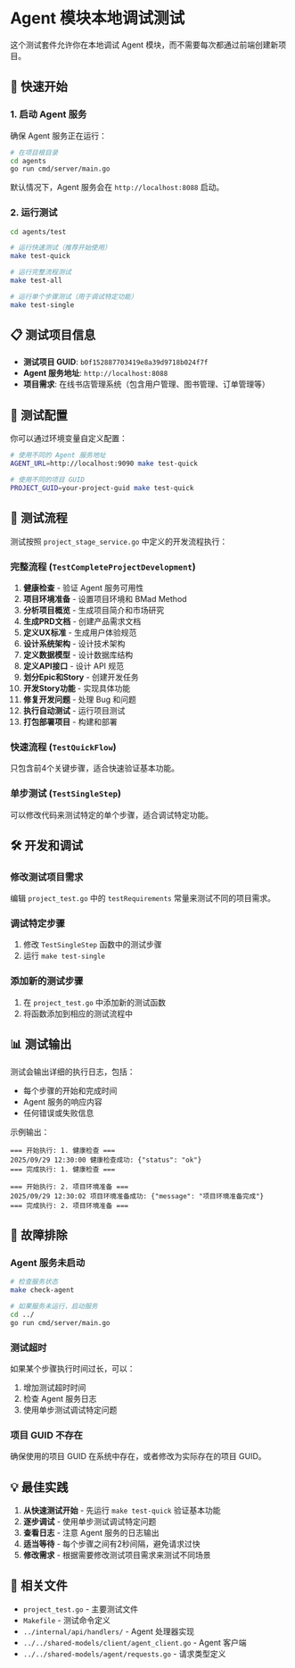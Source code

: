 # Agent 模块本地调试测试

这个测试套件允许你在本地调试 Agent 模块，而不需要每次都通过前端创建新项目。

## 🚀 快速开始

### 1. 启动 Agent 服务

确保 Agent 服务正在运行：

```bash
# 在项目根目录
cd agents
go run cmd/server/main.go
```

默认情况下，Agent 服务会在 `http://localhost:8088` 启动。

### 2. 运行测试

```bash
cd agents/test

# 运行快速测试（推荐开始使用）
make test-quick

# 运行完整流程测试
make test-all

# 运行单个步骤测试（用于调试特定功能）
make test-single
```

## 📋 测试项目信息

- **测试项目 GUID**: `b0f152887703419e8a39d9718b024f7f`
- **Agent 服务地址**: `http://localhost:8088`
- **项目需求**: 在线书店管理系统（包含用户管理、图书管理、订单管理等）

## 🔧 测试配置

你可以通过环境变量自定义配置：

```bash
# 使用不同的 Agent 服务地址
AGENT_URL=http://localhost:9090 make test-quick

# 使用不同的项目 GUID
PROJECT_GUID=your-project-guid make test-quick
```

## 📝 测试流程

测试按照 `project_stage_service.go` 中定义的开发流程执行：

### 完整流程 (`TestCompleteProjectDevelopment`)

1. **健康检查** - 验证 Agent 服务可用性
2. **项目环境准备** - 设置项目环境和 BMad Method
3. **分析项目概览** - 生成项目简介和市场研究
4. **生成PRD文档** - 创建产品需求文档
5. **定义UX标准** - 生成用户体验规范
6. **设计系统架构** - 设计技术架构
7. **定义数据模型** - 设计数据库结构
8. **定义API接口** - 设计 API 规范
9. **划分Epic和Story** - 创建开发任务
10. **开发Story功能** - 实现具体功能
11. **修复开发问题** - 处理 Bug 和问题
12. **执行自动测试** - 运行项目测试
13. **打包部署项目** - 构建和部署

### 快速流程 (`TestQuickFlow`)

只包含前4个关键步骤，适合快速验证基本功能。

### 单步测试 (`TestSingleStep`)

可以修改代码来测试特定的单个步骤，适合调试特定功能。

## 🛠 开发和调试

### 修改测试项目需求

编辑 `project_test.go` 中的 `testRequirements` 常量来测试不同的项目需求。

### 调试特定步骤

1. 修改 `TestSingleStep` 函数中的测试步骤
2. 运行 `make test-single`

### 添加新的测试步骤

1. 在 `project_test.go` 中添加新的测试函数
2. 将函数添加到相应的测试流程中

## 📊 测试输出

测试会输出详细的执行日志，包括：

- 每个步骤的开始和完成时间
- Agent 服务的响应内容
- 任何错误或失败信息

示例输出：

```
=== 开始执行: 1. 健康检查 ===
2025/09/29 12:30:00 健康检查成功: {"status": "ok"}
=== 完成执行: 1. 健康检查 ===

=== 开始执行: 2. 项目环境准备 ===
2025/09/29 12:30:02 项目环境准备成功: {"message": "项目环境准备完成"}
=== 完成执行: 2. 项目环境准备 ===
```

## 🚨 故障排除

### Agent 服务未启动

```bash
# 检查服务状态
make check-agent

# 如果服务未运行，启动服务
cd ../
go run cmd/server/main.go
```

### 测试超时

如果某个步骤执行时间过长，可以：

1. 增加测试超时时间
2. 检查 Agent 服务日志
3. 使用单步测试调试特定问题

### 项目 GUID 不存在

确保使用的项目 GUID 在系统中存在，或者修改为实际存在的项目 GUID。

## 💡 最佳实践

1. **从快速测试开始** - 先运行 `make test-quick` 验证基本功能
2. **逐步调试** - 使用单步测试调试特定问题
3. **查看日志** - 注意 Agent 服务的日志输出
4. **适当等待** - 每个步骤之间有2秒间隔，避免请求过快
5. **修改需求** - 根据需要修改测试项目需求来测试不同场景

## 🔗 相关文件

- `project_test.go` - 主要测试文件
- `Makefile` - 测试命令定义
- `../internal/api/handlers/` - Agent 处理器实现
- `../../shared-models/client/agent_client.go` - Agent 客户端
- `../../shared-models/agent/requests.go` - 请求类型定义
